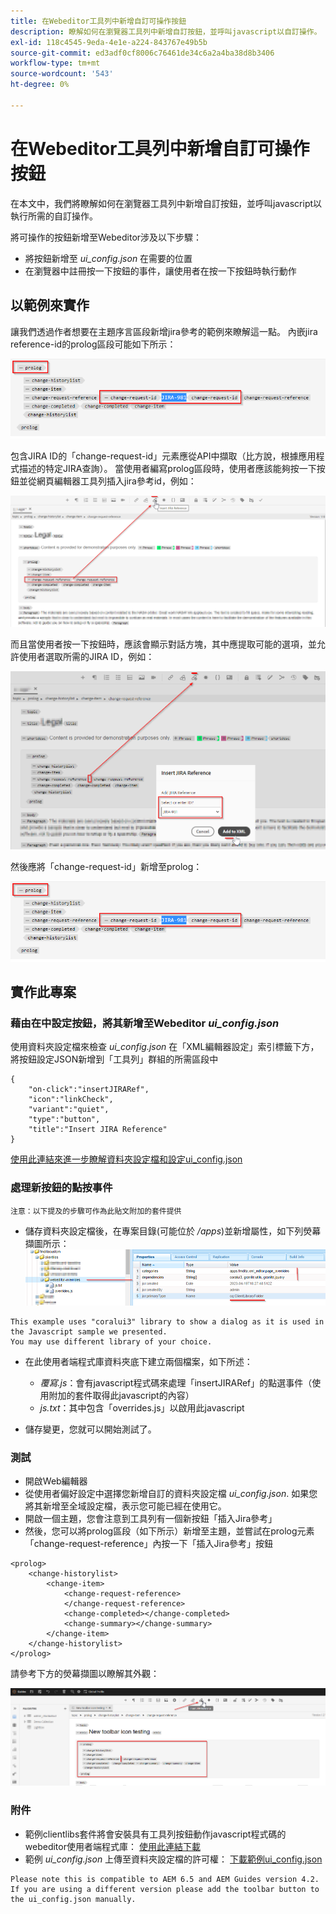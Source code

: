 ```yaml
---
title: 在Webeditor工具列中新增自訂可操作按鈕
description: 瞭解如何在瀏覽器工具列中新增自訂按鈕，並呼叫javascript以自訂操作。
exl-id: 118c4545-9eda-4e1e-a224-843767e49b5b
source-git-commit: ed3adf0cf8006c76461de34c6a2a4ba38d8b3406
workflow-type: tm+mt
source-wordcount: '543'
ht-degree: 0%

---
```


# 在Webeditor工具列中新增自訂可操作按鈕

在本文中，我們將瞭解如何在瀏覽器工具列中新增自訂按鈕，並呼叫javascript以執行所需的自訂操作。

將可操作的按鈕新增至Webeditor涉及以下步驟：
- 將按鈕新增至 *ui_config.json* 在需要的位置
- 在瀏覽器中註冊按一下按鈕的事件，讓使用者在按一下按鈕時執行動作


## 以範例來實作

讓我們透過作者想要在主題序言區段新增jira參考的範例來瞭解這一點。 內嵌jira reference-id的prolog區段可能如下所示：

![含JIRA ID參考的Prolog區段](../../../assets/authoring/webeditor-add-customtoolbarbutton-prolog-sample.png)

包含JIRA ID的「change-request-id」元素應從API中擷取（比方說，根據應用程式描述的特定JIRA查詢）。 當使用者編寫prolog區段時，使用者應該能夠按一下按鈕並從網頁編輯器工具列插入jira參考id，例如：

![Prolog區段 — 新增JIRA參考](../../../assets/authoring/webeditor-add-customtoolbarbutton-prolog-insertjirareference.png)

而且當使用者按一下按鈕時，應該會顯示對話方塊，其中應提取可能的選項，並允許使用者選取所需的JIRA ID，例如：

![Prolog區段新增JIRA ID對話方塊](../../../assets/authoring/webeditor-add-customtoolbarbutton-prolog-insertjirareference-dialog.png)

然後應將「change-request-id」新增至prolog：

![含JIRA ID參考的Prolog區段](../../../assets/authoring/webeditor-add-customtoolbarbutton-prolog-sample.png)



## 實作此專案


### 藉由在中設定按鈕，將其新增至Webeditor *ui_config.json*

使用資料夾設定檔來檢查 *ui_config.json* 在「XML編輯器設定」索引標籤下方，將按鈕設定JSON新增到「工具列」群組的所需區段中

```
{
    "on-click":"insertJIRARef",
    "icon":"linkCheck",
    "variant":"quiet",
    "type":"button",
    "title":"Insert JIRA Reference"
}
```

[使用此連結來進一步瞭解資料夾設定檔和設定ui_config.json](https://experienceleague.adobe.com/docs/experience-manager-guides-learn/videos/advanced-user-guide/editor-configuration.html?lang=en)


### 處理新按鈕的點按事件

    注意：以下提及的步驟可作為此貼文附加的套件提供


- 儲存資料夾設定檔後，在專案目錄(可能位於 */apps*)並新增屬性，如下列熒幕擷圖所示：
   ![Webeditor的使用者端資料庫設定](../../../assets/authoring/webeditor-add-customtoolbarbutton-clientlibrarysettings.png)

```
This example uses "coralui3" library to show a dialog as it is used in the Javascript sample we presented.
You may use different library of your choice.
```

- 在此使用者端程式庫資料夾底下建立兩個檔案，如下所述：
   - *覆寫.js*：會有javascript程式碼來處理「insertJIRARef」的點選事件（使用附加的套件取得此javascript的內容）
   - *js.txt*：其中包含「overrides.js」以啟用此javascript

- 儲存變更，您就可以開始測試了。


### 測試

- 開啟Web編輯器
- 從使用者偏好設定中選擇您新增自訂的資料夾設定檔 *ui_config.json*. 如果您將其新增至全域設定檔，表示您可能已經在使用它。
- 開啟一個主題，您會注意到工具列有一個新按鈕「插入Jira參考」
- 然後，您可以將prolog區段（如下所示）新增至主題，並嘗試在prolog元素「change-request-reference」內按一下「插入Jira參考」按鈕

```
<prolog>
    <change-historylist>
        <change-item>
            <change-request-reference>
            </change-request-reference>
            <change-completed></change-completed>
            <change-summary></change-summary>
        </change-item>
    </change-historylist>
</prolog>
```

請參考下方的熒幕擷圖以瞭解其外觀：

![測試新按鈕](../../../assets/authoring/webeditor-add-customtoolbarbutton-testing.png)


### 附件

- 範例clientlibs套件將會安裝具有工具列按鈕動作javascript程式碼的webeditor使用者端程式庫： [使用此連結下載](../../../assets/authoring/webeditor-addbuttonontoolbar-insertjira-clientlib.zip)
- 範例 *ui_config.json* 上傳至資料夾設定檔的許可權： [下載範例ui_config.json](../../../assets/authoring/sample_ui_config_Guides4.2-InsertJiraReference.json)

```
Please note this is compatible to AEM 6.5 and AEM Guides version 4.2.
If you are using a different version please add the toolbar button to the ui_config.json manually.
```
